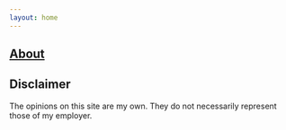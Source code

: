 ```yaml
---
layout: home
---
```


## [About](/about.md)

## Disclaimer

The opinions on this site are my own. They do not necessarily represent those of my employer.
